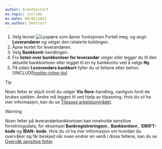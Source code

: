 ```yaml
---
author: brentholtorf
ms.topic: include
ms.date: 08/03/2023
ms.author: bholtorf
---
```


1. Velg ikonet ![Lyspære som åpner funksjonen Fortell meg.](../media/ui-search/search_small.png "Fortell hva du vil gjøre") og angir **Leverandører** og velger den relaterte koblingen.
2. Åpne kortet for leverandøren.
3. Velg **Bankkonti**-handlingen.
4. Fra **listen over bankkontoer for leverandør** velger eller legger du til den aktuelle bankkontoen eller legget til en ny bankkonto ved å velge **Ny**.
5. På siden **Leverandørs bankkort** fyller du ut feltene etter behov. [!INCLUDE[tooltip-inline-tip](../includes/tooltip-inline-tip_md.md)]

> [!TIP]
> Noen felter er skjult inntil du velger **Vis flere**-handling, vanligvis fordi de brukes sjelden. Andre må legges til ved hjelp av tilpasning. Hvis du vil ha mer informasjon, kan du se [Tilpasse arbeidsområdet](../ui-personalization-user.md).

> [!WARNING]
> Noen felter på leverandørbankkontoen kan inneholde sensitive forretningsdata, for eksempel **Bankregistreringsnr.**, **Bankkontonr.**, **SWIFT-kode** og **IBAN- kode**. Hvis du vil ha mer informasjon om hvordan du overvåker og får beskjed når noen endrer en verdi i disse feltene, kan du se [Overvåk sensitive felter](../across-log-changes.md#monitor-sensitive-fields).
